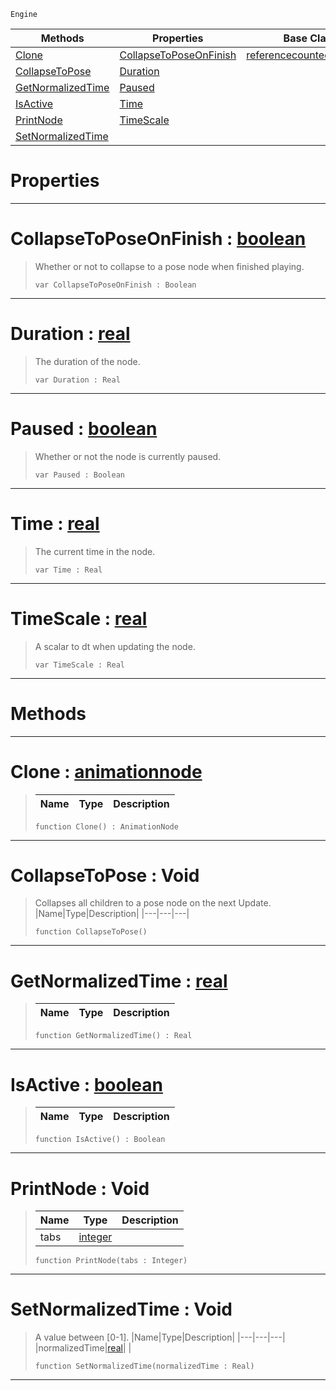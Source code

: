  `Engine`

|Methods|Properties|Base Classes|Derived Classes|
|---|---|---|---|
|[ Clone](https://github.com/ZilchEngine/ZilchDocs/blob/master/code_reference/class_reference/animationnode.md#clone-zilch-engine-docume)|[ CollapseToPoseOnFinish](https://github.com/ZilchEngine/ZilchDocs/blob/master/code_reference/class_reference/animationnode.md#collapsetoposeonfinish-z)|[referencecountedeventobject](https://github.com/ZilchEngine/ZilchDocs/blob/master/code_reference/class_reference/referencecountedeventobject.md)|[basicanimation](https://github.com/ZilchEngine/ZilchDocs/blob/master/code_reference/class_reference/basicanimation.md)|
|[ CollapseToPose](https://github.com/ZilchEngine/ZilchDocs/blob/master/code_reference/class_reference/animationnode.md#collapsetopose-void)|[ Duration](https://github.com/ZilchEngine/ZilchDocs/blob/master/code_reference/class_reference/animationnode.md#duration-zilch-engine-doc)| |[dualblendchainnode](https://github.com/ZilchEngine/ZilchDocs/blob/master/code_reference/class_reference/dualblendchainnode.md)|
|[ GetNormalizedTime](https://github.com/ZilchEngine/ZilchDocs/blob/master/code_reference/class_reference/animationnode.md#getnormalizedtime-zilch-e)|[ Paused](https://github.com/ZilchEngine/ZilchDocs/blob/master/code_reference/class_reference/animationnode.md#paused-zilch-engine-docum)| |[dualblendcrossblend](https://github.com/ZilchEngine/ZilchDocs/blob/master/code_reference/class_reference/dualblendcrossblend.md)|
|[ IsActive](https://github.com/ZilchEngine/ZilchDocs/blob/master/code_reference/class_reference/animationnode.md#isactive-zilch-engine-doc)|[ Time](https://github.com/ZilchEngine/ZilchDocs/blob/master/code_reference/class_reference/animationnode.md#time-zilch-engine-documen)| |[dualblenddirectblend](https://github.com/ZilchEngine/ZilchDocs/blob/master/code_reference/class_reference/dualblenddirectblend.md)|
|[ PrintNode](https://github.com/ZilchEngine/ZilchDocs/blob/master/code_reference/class_reference/animationnode.md#printnode-void)|[ TimeScale](https://github.com/ZilchEngine/ZilchDocs/blob/master/code_reference/class_reference/animationnode.md#timescale-zilch-engine-do)| |[dualblendselectivenode](https://github.com/ZilchEngine/ZilchDocs/blob/master/code_reference/class_reference/dualblendselectivenode.md)|
|[ SetNormalizedTime](https://github.com/ZilchEngine/ZilchDocs/blob/master/code_reference/class_reference/animationnode.md#setnormalizedtime-void)| | |[posenode](https://github.com/ZilchEngine/ZilchDocs/blob/master/code_reference/class_reference/posenode.md)|


 #  Properties


---  
 #  CollapseToPoseOnFinish : [boolean](https://github.com/ZilchEngine/ZilchDocs/blob/master/code_reference/nada_base_types/boolean.md)

> Whether or not to collapse to a pose node when finished playing.
> ``` lang=cpp, name=Nada
> var CollapseToPoseOnFinish : Boolean


---  
 #  Duration : [real](https://github.com/ZilchEngine/ZilchDocs/blob/master/code_reference/nada_base_types/real.md)

> The duration of the node.
> ``` lang=cpp, name=Nada
> var Duration : Real


---  
 #  Paused : [boolean](https://github.com/ZilchEngine/ZilchDocs/blob/master/code_reference/nada_base_types/boolean.md)

> Whether or not the node is currently paused.
> ``` lang=cpp, name=Nada
> var Paused : Boolean


---  
 #  Time : [real](https://github.com/ZilchEngine/ZilchDocs/blob/master/code_reference/nada_base_types/real.md)

> The current time in the node.
> ``` lang=cpp, name=Nada
> var Time : Real


---  
 #  TimeScale : [real](https://github.com/ZilchEngine/ZilchDocs/blob/master/code_reference/nada_base_types/real.md)

> A scalar to dt when updating the node.
> ``` lang=cpp, name=Nada
> var TimeScale : Real


---  
 #  Methods


---  
 #  Clone : [animationnode](https://github.com/ZilchEngine/ZilchDocs/blob/master/code_reference/class_reference/animationnode.md)

> 
> |Name|Type|Description|
> |---|---|---|
> ``` lang=cpp, name=Nada
> function Clone() : AnimationNode
> ``` 


---  
 #  CollapseToPose : Void

> Collapses all children to a pose node on the next Update.
> |Name|Type|Description|
> |---|---|---|
> ``` lang=cpp, name=Nada
> function CollapseToPose()
> ``` 


---  
 #  GetNormalizedTime : [real](https://github.com/ZilchEngine/ZilchDocs/blob/master/code_reference/nada_base_types/real.md)

> 
> |Name|Type|Description|
> |---|---|---|
> ``` lang=cpp, name=Nada
> function GetNormalizedTime() : Real
> ``` 


---  
 #  IsActive : [boolean](https://github.com/ZilchEngine/ZilchDocs/blob/master/code_reference/nada_base_types/boolean.md)

> 
> |Name|Type|Description|
> |---|---|---|
> ``` lang=cpp, name=Nada
> function IsActive() : Boolean
> ``` 


---  
 #  PrintNode : Void

> 
> |Name|Type|Description|
> |---|---|---|
> |tabs|[integer](https://github.com/ZilchEngine/ZilchDocs/blob/master/code_reference/nada_base_types/integer.md)| |
> ``` lang=cpp, name=Nada
> function PrintNode(tabs : Integer)
> ``` 


---  
 #  SetNormalizedTime : Void

> A value between [0-1].
> |Name|Type|Description|
> |---|---|---|
> |normalizedTime|[real](https://github.com/ZilchEngine/ZilchDocs/blob/master/code_reference/nada_base_types/real.md)| |
> ``` lang=cpp, name=Nada
> function SetNormalizedTime(normalizedTime : Real)
> ``` 


---  
 

 